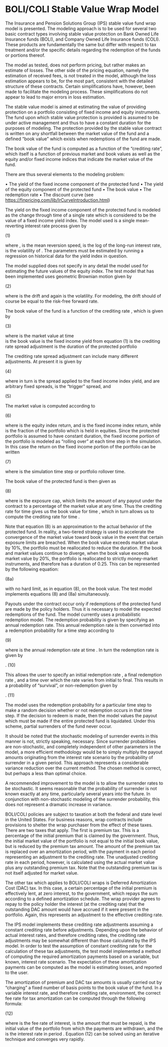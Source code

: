 # BOLI/COLI Stable Value Wrap Model

The Insurance and Pension Solutions Group (IPS) stable value fund wrap model is presented. The modeling approach is to be used for several two basic contract types involving stable value protection on Bank Owned Life Insurance funds (BOLI), and Company Owned Life Insurance funds (COLI).  These products are fundamentally the same but differ with respect to tax treatment and/or the specific details regarding the redemption of the funds or portions thereof.

The model as tested, does not perform pricing, but rather makes an estimate of losses.  The other side of the pricing equation, namely the estimation of received fees, is not treated in the model, although the loss estimation appears to be, for the most part, consistent with the detailed structure of these contracts. Certain simplifications have, however, been made to facilitate the modeling process.  These simplifications do not appear to lead to major errors in loss estimation.  

The stable value model is aimed at estimating the value of providing protection on a portfolio consisting of fixed income and equity instruments.  The fund upon which stable value protection is provided is assumed to be under active management and thus to have a constant duration for the purposes of modeling.  The protection provided by the stable value contract is written on any shortfall between the market value of the fund and a defined “book value” which exists when redemptions of the fund are made.

The book value of the fund is computed as a function of the “crediting rate”, which itself is a function of previous market and book values as well as the equity and/or fixed income indices that indicate the market value of the fund.

There are thus several elements to the modeling problem:

•	The yield of the fixed income component of the protected fund
•	The yield of the equity component of the protected fund
•	The book value
•	The redemption rate
•	The discount curve (see https://finpricing.com/lib/IrCurveIntroduction.html)

The yield on the fixed income component of the protected fund is modeled as the change through time of a single rate which is considered to be the value of a fixed income yield index.  The model used is a single mean-reverting interest rate process given by

  (1)

where  ,  is the mean reversion speed,   is the log of the long-run interest rate,   is the volatility of  .  The parameters must be estimated by running a regression on historical data for the yield index in question.

The model supplied does not specify in any detail the model used for estimating the future values of the equity index.  The test model that has been implemented uses geometric Brownian motion given by

  (2)

where  is the drift and again   is the volatility.  For modeling, the drift should of course be equal to the risk-free forward rate.

The book value of the fund is a function of the crediting rate  , which is given by

  (3)

where
	  is the market value at time  
	  is the book value
	  is the fixed income yield from equation (1)
	 	is the crediting rate spread adjustment
	  is the duration of the protected portfolio

The crediting rate spread adjustment can include many different adjustments. At present it is given by

  (4)

where in turn  is the spread applied to the fixed income index yield,   and   are arbitrary fixed spreads,   is the “trigger” spread, and

  (5)

The market value is computed according to

  (6)

where   is the equity index return, and   is the fixed income index return, while   is the fraction of the portfolio which is held in equities.  Since the protected portfolio is assumed to have constant duration, the fixed income portion of the portfolio is modeled as “rolling over” at each time step in the simulation.  In this case the return on the fixed income portion of the portfolio can be written

  (7)

where   is the simulation time step or portfolio rollover time.

The book value of the protected fund is then given as

  (8)

where   is the exposure cap, which limits the amount of any payout under the contract to a percentage of the market value at any time.  Thus the crediting rate   for time   gives us the book value for time  , which in turn allows us to compute the crediting rate for time  .

Note that equation (8) is an approximation to the actual behavior of the protected fund.  In reality, a two-tiered strategy is used to accelerate the convergence of the market value toward book value in the event that certain exposure limits are breached.  When the book value exceeds market value by 10%, the portfolio must be reallocated to reduce the duration.  If the book and market values continue to diverge, when the book value exceeds market value by 20%, the portfolio is reallocated to strictly money-market instruments, and therefore has a duration of 0.25.  This can be represented by the following equation:

  (8a)

with no hard limit, as in equation  (8), on the book value.  The test model implements equations (8) and (8a) simultaneously.

Payouts under the contract occur only if redemptions of the protected fund are made by the policy holders.  Thus it is necessary to model the expected redemptions of the fund.  The model currently uses a probabilistic redemption model.  The redemption probability is given by specifying an annual redemption rate.  This annual redemption rate is then converted into a redemption probability for a time step according to

  (9)

where   is the annual redemption rate at time  .    In turn the redemption rate is given by

 . (10)

This allows the user to specify an initial redemption rate  , a final redemption rate  , and a time   over which the rate varies from initial to final.  This results in a probability of “survival”, or non-redemption given by

 . (11)

The model uses the redemption probability for a particular time step to make a random decision whether or not redemption occurs in that time step.  If the decision to redeem is made, then the model values the payout which must be made if the entire protected fund is liquidated.  Under this scheme, partial surrenders of the fund never occur.

It should be noted that the stochastic modeling of surrender events in this manner is not, strictly speaking, necessary.  Since surrender probabilities are non-stochastic, and completely independent of other parameters in the model, a more efficient methodology would be to simply multiply the payout amounts originating from the interest rate scenario by the probability of surrender in a given period.  This approach represents a considerable variance reduction over the current method.  The chosen method is correct, but perhaps a less than optimal choice.

A recommended improvement to the model is to allow the surrender rates to be stochastic.  It seems reasonable that the probability of surrender is not known exactly at any time, particularly several years into the future.  In conjunction with non-stochastic modeling of the surrender probability, this does not represent a dramatic increase in variance. 

BOLI/COLI policies are subject to taxation at both the federal and state level in the United States.  For business reasons, wrap contracts include provisions to shelter the wrap purchaser from the effect of these taxes.  There are two taxes that apply.  The first is premium tax.  This is a percentage of the initial premium that is claimed by the government.  Thus, the initial market value of the portfolio is not equal to the initial book value, but is reduced by the premium tax amount.  The amount of the premium tax is replaced over an amortization period, with the payment in each period representing an adjustment to the crediting rate.  The unadjusted crediting rate in each period, however, is calculated using the actual market value plus any outstanding premium tax.  Note that the outstanding premium tax is not itself adjusted for market value.

The other tax which applies to BOLI/COLI wraps is Deferred Amortization Cost (DAC) tax.  In this case, a certain percentage of the initial premium is effectively lent, at zero interest, to the government, which repays the sum according to a defined amortization schedule.  The wrap provider agrees to repay to the policy holder the interest (at the crediting rate) that the outstanding DAC amount would have accrued if it were present in the portfolio.  Again, this represents an adjustment to the effective crediting rate.

The IPS model implements these crediting rate adjustments assuming a constant crediting rate before adjustments.  Depending upon the behavior of actual interest rates, and therefore crediting rates, the crediting rate adjustments may be somewhat different than those calculated by the IPS model.  In order to test the assumption of constant crediting rate for the calculation of these tax adjustments, the test model implemented a method of computing the required amortization payments based on a variable, but known, interest rate scenario.  The expectation of these amortization payments can be computed as the model is estimating losses, and reported to the user.

The amortization of premium and DAC tax amounts is usually carried out by “charging” a fixed number of basis points  to the book value of the fund.  In a variable interest rate, and therefore crediting rate, environment, the correct  fee rate for tax amortization can be computed through the following formula:

  (12)

where   is the fee rate of interest,   is the amount that must be repaid,   is the initial value of the portfolio from which the payments are withdrawn, and the   is the interest rate in period  .  Equation (12) can be solved using an iterative technique and converges very rapidly.

